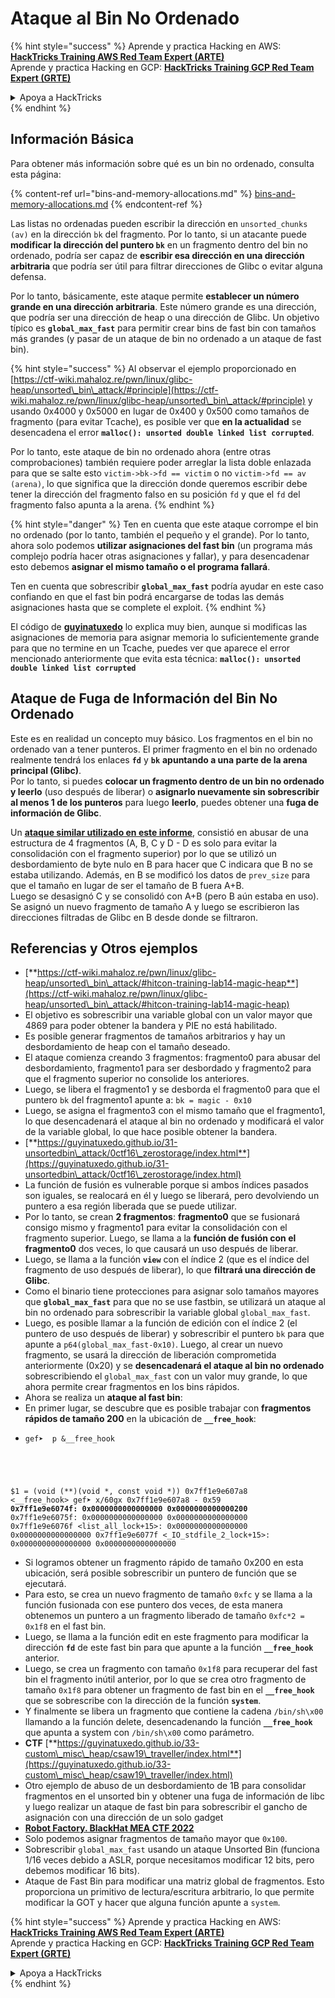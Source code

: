# Ataque al Bin No Ordenado

{% hint style="success" %}
Aprende y practica Hacking en AWS:<img src="/.gitbook/assets/arte.png" alt="" data-size="line">[**HackTricks Training AWS Red Team Expert (ARTE)**](https://training.hacktricks.xyz/courses/arte)<img src="/.gitbook/assets/arte.png" alt="" data-size="line">\
Aprende y practica Hacking en GCP: <img src="/.gitbook/assets/grte.png" alt="" data-size="line">[**HackTricks Training GCP Red Team Expert (GRTE)**<img src="/.gitbook/assets/grte.png" alt="" data-size="line">](https://training.hacktricks.xyz/courses/grte)

<details>

<summary>Apoya a HackTricks</summary>

* ¡Consulta los [**planes de suscripción**](https://github.com/sponsors/carlospolop)!
* **Únete al** 💬 [**grupo de Discord**](https://discord.gg/hRep4RUj7f) o al [**grupo de telegram**](https://t.me/peass) o **síguenos** en **Twitter** 🐦 [**@hacktricks\_live**](https://twitter.com/hacktricks\_live)**.**
* **Comparte trucos de hacking enviando PRs a los repositorios de** [**HackTricks**](https://github.com/carlospolop/hacktricks) y [**HackTricks Cloud**](https://github.com/carlospolop/hacktricks-cloud) en GitHub.

</details>
{% endhint %}

## Información Básica

Para obtener más información sobre qué es un bin no ordenado, consulta esta página:

{% content-ref url="bins-and-memory-allocations.md" %}
[bins-and-memory-allocations.md](bins-and-memory-allocations.md)
{% endcontent-ref %}

Las listas no ordenadas pueden escribir la dirección en `unsorted_chunks (av)` en la dirección `bk` del fragmento. Por lo tanto, si un atacante puede **modificar la dirección del puntero `bk`** en un fragmento dentro del bin no ordenado, podría ser capaz de **escribir esa dirección en una dirección arbitraria** que podría ser útil para filtrar direcciones de Glibc o evitar alguna defensa.

Por lo tanto, básicamente, este ataque permite **establecer un número grande en una dirección arbitraria**. Este número grande es una dirección, que podría ser una dirección de heap o una dirección de Glibc. Un objetivo típico es **`global_max_fast`** para permitir crear bins de fast bin con tamaños más grandes (y pasar de un ataque de bin no ordenado a un ataque de fast bin).

{% hint style="success" %}
Al observar el ejemplo proporcionado en [https://ctf-wiki.mahaloz.re/pwn/linux/glibc-heap/unsorted\_bin\_attack/#principle](https://ctf-wiki.mahaloz.re/pwn/linux/glibc-heap/unsorted\_bin\_attack/#principle) y usando 0x4000 y 0x5000 en lugar de 0x400 y 0x500 como tamaños de fragmento (para evitar Tcache), es posible ver que **en la actualidad** se desencadena el error **`malloc(): unsorted double linked list corrupted`**.

Por lo tanto, este ataque de bin no ordenado ahora (entre otras comprobaciones) también requiere poder arreglar la lista doble enlazada para que se salte esto `victim->bk->fd == victim` o no `victim->fd == av (arena)`, lo que significa que la dirección donde queremos escribir debe tener la dirección del fragmento falso en su posición `fd` y que el `fd` del fragmento falso apunta a la arena.
{% endhint %}

{% hint style="danger" %}
Ten en cuenta que este ataque corrompe el bin no ordenado (por lo tanto, también el pequeño y el grande). Por lo tanto, ahora solo podemos **utilizar asignaciones del fast bin** (un programa más complejo podría hacer otras asignaciones y fallar), y para desencadenar esto debemos **asignar el mismo tamaño o el programa fallará**.

Ten en cuenta que sobrescribir **`global_max_fast`** podría ayudar en este caso confiando en que el fast bin podrá encargarse de todas las demás asignaciones hasta que se complete el exploit.
{% endhint %}

El código de [**guyinatuxedo**](https://guyinatuxedo.github.io/31-unsortedbin\_attack/unsorted\_explanation/index.html) lo explica muy bien, aunque si modificas las asignaciones de memoria para asignar memoria lo suficientemente grande para que no termine en un Tcache, puedes ver que aparece el error mencionado anteriormente que evita esta técnica: **`malloc(): unsorted double linked list corrupted`**

## Ataque de Fuga de Información del Bin No Ordenado

Este es en realidad un concepto muy básico. Los fragmentos en el bin no ordenado van a tener punteros. El primer fragmento en el bin no ordenado realmente tendrá los enlaces **`fd`** y **`bk`** **apuntando a una parte de la arena principal (Glibc)**.\
Por lo tanto, si puedes **colocar un fragmento dentro de un bin no ordenado y leerlo** (uso después de liberar) o **asignarlo nuevamente sin sobrescribir al menos 1 de los punteros** para luego **leerlo**, puedes obtener una **fuga de información de Glibc**.

Un [**ataque similar utilizado en este informe**](https://guyinatuxedo.github.io/33-custom\_misc\_heap/csaw18\_alienVSsamurai/index.html), consistió en abusar de una estructura de 4 fragmentos (A, B, C y D - D es solo para evitar la consolidación con el fragmento superior) por lo que se utilizó un desbordamiento de byte nulo en B para hacer que C indicara que B no se estaba utilizando. Además, en B se modificó los datos de `prev_size` para que el tamaño en lugar de ser el tamaño de B fuera A+B.\
Luego se desasignó C y se consolidó con A+B (pero B aún estaba en uso). Se asignó un nuevo fragmento de tamaño A y luego se escribieron las direcciones filtradas de Glibc en B desde donde se filtraron.

## Referencias y Otros ejemplos

* [**https://ctf-wiki.mahaloz.re/pwn/linux/glibc-heap/unsorted\_bin\_attack/#hitcon-training-lab14-magic-heap**](https://ctf-wiki.mahaloz.re/pwn/linux/glibc-heap/unsorted\_bin\_attack/#hitcon-training-lab14-magic-heap)
* El objetivo es sobrescribir una variable global con un valor mayor que 4869 para poder obtener la bandera y PIE no está habilitado.
* Es posible generar fragmentos de tamaños arbitrarios y hay un desbordamiento de heap con el tamaño deseado.
* El ataque comienza creando 3 fragmentos: fragmento0 para abusar del desbordamiento, fragmento1 para ser desbordado y fragmento2 para que el fragmento superior no consolide los anteriores.
* Luego, se libera el fragmento1 y se desborda el fragmento0 para que el puntero `bk` del fragmento1 apunte a: `bk = magic - 0x10`
* Luego, se asigna el fragmento3 con el mismo tamaño que el fragmento1, lo que desencadenará el ataque al bin no ordenado y modificará el valor de la variable global, lo que hace posible obtener la bandera.
* [**https://guyinatuxedo.github.io/31-unsortedbin\_attack/0ctf16\_zerostorage/index.html**](https://guyinatuxedo.github.io/31-unsortedbin\_attack/0ctf16\_zerostorage/index.html)
* La función de fusión es vulnerable porque si ambos índices pasados son iguales, se realocará en él y luego se liberará, pero devolviendo un puntero a esa región liberada que se puede utilizar.
* Por lo tanto, se crean **2 fragmentos**: **fragmento0** que se fusionará consigo mismo y fragmento1 para evitar la consolidación con el fragmento superior. Luego, se llama a la **función de fusión con el fragmento0** dos veces, lo que causará un uso después de liberar.
* Luego, se llama a la función **`view`** con el índice 2 (que es el índice del fragmento de uso después de liberar), lo que **filtrará una dirección de Glibc**.
* Como el binario tiene protecciones para asignar solo tamaños mayores que **`global_max_fast`** para que no se use fastbin, se utilizará un ataque al bin no ordenado para sobrescribir la variable global `global_max_fast`.
* Luego, es posible llamar a la función de edición con el índice 2 (el puntero de uso después de liberar) y sobrescribir el puntero `bk` para que apunte a `p64(global_max_fast-0x10)`. Luego, al crear un nuevo fragmento, se usará la dirección de liberación comprometida anteriormente (0x20) y se **desencadenará el ataque al bin no ordenado** sobrescribiendo el `global_max_fast` con un valor muy grande, lo que ahora permite crear fragmentos en los bins rápidos.
* Ahora se realiza un **ataque al fast bin**:
* En primer lugar, se descubre que es posible trabajar con **fragmentos rápidos de tamaño 200** en la ubicación de **`__free_hook`**:
* <pre class="language-c"><code class="lang-c">gef➤  p &#x26;__free_hook
$1 = (void (**)(void *, const void *)) 0x7ff1e9e607a8 &#x3C;__free_hook>
gef➤  x/60gx 0x7ff1e9e607a8 - 0x59
<strong>0x7ff1e9e6074f: 0x0000000000000000      0x0000000000000200
</strong>0x7ff1e9e6075f: 0x0000000000000000      0x0000000000000000
0x7ff1e9e6076f &#x3C;list_all_lock+15>:      0x0000000000000000      0x0000000000000000
0x7ff1e9e6077f &#x3C;_IO_stdfile_2_lock+15>: 0x0000000000000000      0x0000000000000000
</code></pre>
* Si logramos obtener un fragmento rápido de tamaño 0x200 en esta ubicación, será posible sobrescribir un puntero de función que se ejecutará.
* Para esto, se crea un nuevo fragmento de tamaño `0xfc` y se llama a la función fusionada con ese puntero dos veces, de esta manera obtenemos un puntero a un fragmento liberado de tamaño `0xfc*2 = 0x1f8` en el fast bin.
* Luego, se llama a la función edit en este fragmento para modificar la dirección **`fd`** de este fast bin para que apunte a la función **`__free_hook`** anterior.
* Luego, se crea un fragmento con tamaño `0x1f8` para recuperar del fast bin el fragmento inútil anterior, por lo que se crea otro fragmento de tamaño `0x1f8` para obtener un fragmento de fast bin en el **`__free_hook`** que se sobrescribe con la dirección de la función **`system`**.
* Y finalmente se libera un fragmento que contiene la cadena `/bin/sh\x00` llamando a la función delete, desencadenando la función **`__free_hook`** que apunta a system con `/bin/sh\x00` como parámetro.
* **CTF** [**https://guyinatuxedo.github.io/33-custom\_misc\_heap/csaw19\_traveller/index.html**](https://guyinatuxedo.github.io/33-custom\_misc\_heap/csaw19\_traveller/index.html)
* Otro ejemplo de abuso de un desbordamiento de 1B para consolidar fragmentos en el unsorted bin y obtener una fuga de información de libc y luego realizar un ataque de fast bin para sobrescribir el gancho de asignación con una dirección de un solo gadget
* [**Robot Factory. BlackHat MEA CTF 2022**](https://7rocky.github.io/en/ctf/other/blackhat-ctf/robot-factory/)
* Solo podemos asignar fragmentos de tamaño mayor que `0x100`.
* Sobrescribir `global_max_fast` usando un ataque Unsorted Bin (funciona 1/16 veces debido a ASLR, porque necesitamos modificar 12 bits, pero debemos modificar 16 bits).
* Ataque de Fast Bin para modificar una matriz global de fragmentos. Esto proporciona un primitivo de lectura/escritura arbitrario, lo que permite modificar la GOT y hacer que alguna función apunte a `system`.

{% hint style="success" %}
Aprende y practica Hacking en AWS:<img src="/.gitbook/assets/arte.png" alt="" data-size="line">[**HackTricks Training AWS Red Team Expert (ARTE)**](https://training.hacktricks.xyz/courses/arte)<img src="/.gitbook/assets/arte.png" alt="" data-size="line">\
Aprende y practica Hacking en GCP: <img src="/.gitbook/assets/grte.png" alt="" data-size="line">[**HackTricks Training GCP Red Team Expert (GRTE)**<img src="/.gitbook/assets/grte.png" alt="" data-size="line">](https://training.hacktricks.xyz/courses/grte)

<details>

<summary>Apoya a HackTricks</summary>

* ¡Consulta los [**planes de suscripción**](https://github.com/sponsors/carlospolop)!
* **Únete al** 💬 [**grupo de Discord**](https://discord.gg/hRep4RUj7f) o al [**grupo de telegram**](https://t.me/peass) o **síguenos** en **Twitter** 🐦 [**@hacktricks\_live**](https://twitter.com/hacktricks\_live)**.**
* **Comparte trucos de hacking enviando PRs a los repositorios de** [**HackTricks**](https://github.com/carlospolop/hacktricks) y [**HackTricks Cloud**](https://github.com/carlospolop/hacktricks-cloud).

</details>
{% endhint %}
